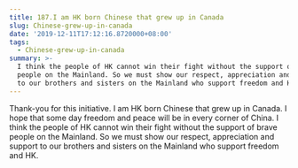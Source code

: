 ```yaml
---
title: 187.I am HK born Chinese that grew up in Canada
slug: Chinese-grew-up-in-canada
date: '2019-12-11T17:12:16.8720000+08:00'
tags:
  - Chinese-grew-up-in-canada
summary: >-
  I think the people of HK cannot win their fight without the support of brave
  people on the Mainland. So we must show our respect, appreciation and support
  to our brothers and sisters on the Mainland who support freedom and HK.
---
```

Thank-you for this initiative.  I am HK born Chinese that grew up in Canada.  I hope that some day freedom and peace will be in every corner of China.  I think the people of HK cannot win their fight without the support of brave people on the Mainland.  So we must show our respect, appreciation and support to our brothers and sisters on the Mainland who support freedom and HK.
